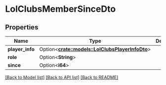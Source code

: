 # LolClubsMemberSinceDto

## Properties

Name | Type | Description | Notes
------------ | ------------- | ------------- | -------------
**player_info** | Option<[**crate::models::LolClubsPlayerInfoDto**](LolClubsPlayerInfoDto.md)> |  | [optional]
**role** | Option<**String**> |  | [optional]
**since** | Option<**i64**> |  | [optional]

[[Back to Model list]](../README.md#documentation-for-models) [[Back to API list]](../README.md#documentation-for-api-endpoints) [[Back to README]](../README.md)


